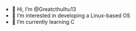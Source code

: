 - 👋 Hi, I’m @Greatcthulhu13
- 👀 I’m interested in developing a Linux-based OS 
- 🌱 I’m currently learning C

<!--
Greatcthulhu13/Greatcthulhu13 is a ✨ special ✨ repository because its `README.md` (this file) appears on your GitHub profile.
You can click the Preview link to take a look at your changes.
--->
